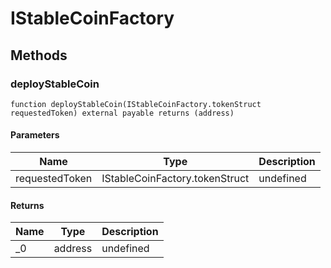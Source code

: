 # IStableCoinFactory









## Methods

### deployStableCoin

```solidity
function deployStableCoin(IStableCoinFactory.tokenStruct requestedToken) external payable returns (address)
```





#### Parameters

| Name | Type | Description |
|---|---|---|
| requestedToken | IStableCoinFactory.tokenStruct | undefined |

#### Returns

| Name | Type | Description |
|---|---|---|
| _0 | address | undefined |




